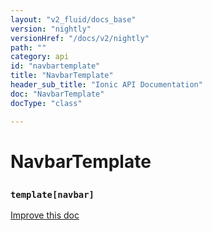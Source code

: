 ```yaml
---
layout: "v2_fluid/docs_base"
version: "nightly"
versionHref: "/docs/v2/nightly"
path: ""
category: api
id: "navbartemplate"
title: "NavbarTemplate"
header_sub_title: "Ionic API Documentation"
doc: "NavbarTemplate"
docType: "class"

---
```










<h1 class="api-title">
<a class="anchor" name="navbar-template" href="#navbar-template"></a>

NavbarTemplate
<h3><code>template[navbar]</code></h3>






</h1>

<a class="improve-v2-docs" href="https://github.com/driftyco/ionic/edit/master/src/components/navbar/navbar.ts#L227">
Improve this doc
</a>










<!-- @usage tag -->


<!-- @property tags -->



<!-- instance methods on the class -->




<!-- related link --><!-- end content block -->


<!-- end body block -->

